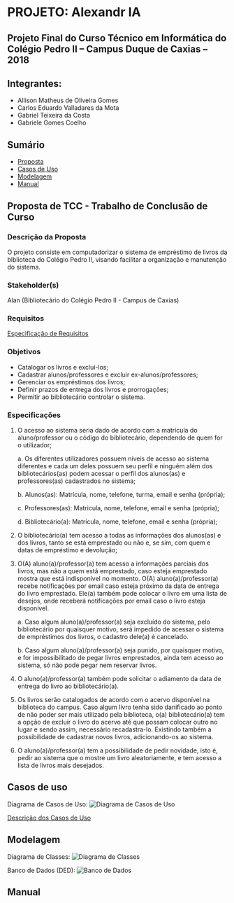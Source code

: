 # PROJETO: Alexandr IA
## Projeto Final do Curso Técnico em Informática do Colégio Pedro II – Campus Duque de Caxias – 2018

## Integrantes:

  - Allison Matheus de Oliveira Gomes
  - Carlos Eduardo Valladares da Mota
  - Gabriel Teixeira da Costa
  - Gabriele Gomes Coelho

## Sumário

- [Proposta](#proposta-de-tcc---trabalho-de-conclusão-de-curso)
- [Casos de Uso](#casos-de-uso)
- [Modelagem](#modelagem)
- [Manual](#manual)

## Proposta de TCC - Trabalho de Conclusão de Curso

### Descrição da Proposta
O projeto consiste em computadorizar o sistema de empréstimo de livros da biblioteca do Colégio Pedro II, visando facilitar a organização e manutenção do sistema.

### Stakeholder(s)
Alan (Bibliotecário do Colégio Pedro II - Campus de Caxias)

### Requisitos
[Especificação de Requisitos](https://github.com/cp2-dc-info-projeto-final-2018/requisitos-alexandr-ia/blob/master/requisitos.md)

### Objetivos
- Catalogar os livros e excluí-los;
- Cadastrar alunos/professores e excluir ex-alunos/professores;
- Gerenciar os empréstimos dos livros;
- Definir prazos de entrega dos livros e prorrogações;
- Permitir ao bibliotecário controlar o sistema.

### Especificações
1. O acesso ao sistema seria dado de acordo com a matrícula do aluno/professor ou o código do bibliotecário, dependendo de quem for o utilizador;

    a. Os diferentes utilizadores possuem níveis de acesso ao sistema diferentes e cada um deles possuem seu perfil e ninguém além dos bibliotecários(as) podem acessar o perfil dos alunos(as) e professores(as) cadastrados no sistema;

  	b. Alunos(as): Matrícula, nome, telefone, turma, email e senha (própria);

  	c. Professores(as): Matricula, nome, telefone, email e senha (própria);

  	d. Bibliotecário(a): Matricula, nome, telefone, email e senha (própria);

2. O bibliotecário(a) tem acesso a todas as informações dos alunos(as) e dos livros, tanto se está emprestado ou não e, se sim, com quem e datas de empréstimo  e devolução;

3. O(A) aluno(a)/professor(a) tem acesso a  informações parciais dos livros, mas não a quem está emprestado, caso esteja emprestado mostra que está indisponível no momento. O(A) aluno(a)/professor(a) recebe notificações por email caso esteja próximo da data de entrega do livro emprestado. Ele(a) também pode colocar o livro em uma lista de desejos, onde receberá notificações por email caso o livro esteja disponível.

  	a. Caso algum aluno(a)/professor(a) seja excluído do sistema, pelo bibliotecário por quaisquer motivo, será impedido de acessar o sistema de empréstimos dos livros, o cadastro dele(a) é cancelado.

    b. Caso algum aluno(a)/professor(a) seja punido, por quaisquer motivo, e for impossibilitado de pegar livros emprestados, ainda tem acesso ao sistema, só não pode pegar nem reservar livros.

4. O aluno(a)/professor(a) também pode solicitar o adiamento da data de entrega do livro ao bibliotecário(a).

5. Os livros serão catalogados de acordo com o acervo disponível na biblioteca do campus. Caso algum livro tenha sido danificado ao ponto de não poder ser mais utilizado pela biblioteca, o(a) bibliotecário(a) tem a opção de excluir o livro do acervo até que possam colocar outro no lugar e sendo assim, necessário recadastra-lo. Existindo também a possibilidade de cadastrar novos livros, adicionando-os ao sistema.

6. O aluno(a)/professor(a) tem a possibilidade de pedir novidade, isto é, pedir ao sistema que o mostre um livro aleatoriamente, e tem acesso a lista de livros mais desejados.

## Casos de uso

Diagrama de Casos de Uso:
![Diagrama de Casos de Uso](https://github.com/cp2-dc-info-projeto-final-2018/requisitos-alexandr-ia/blob/master/PNG/DiagramaDeCasosSeUso.png)

[Descrição dos Casos de Uso](https://github.com/cp2-dc-info-projeto-final-2018/requisitos-alexandr-ia/blob/master/casosDeUso.md)

## Modelagem

Diagrama de Classes:
![Diagrama de Classes](https://github.com/cp2-dc-info-projeto-final-2018/requisitos-alexandr-ia/blob/master/PNG/Diagrama%20de%20Classes.png)

Banco de Dados (DED):
![Banco de Dados](https://github.com/cp2-dc-info-projeto-final-2018/requisitos-alexandr-ia/blob/master/PNG/ModelagemDoBancoDeDados.png)

## Manual
